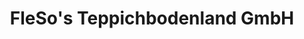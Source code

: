 ---
title: "FleSo's Teppichbodenland GmbH"
url: /brandenburg-an-der-havel/flesos-teppichbodenland-gmbh/
shop: Teppiche
---